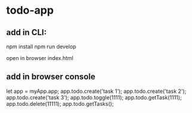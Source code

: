 # todo-app

## add in CLI: 
npm install
npm run develop

open in browser index.html

## add in  browser console

let app = myApp.app;
app.todo.create('task 1');
app.todo.create('task 2');
app.todo.create('task 3');
app.todo.toggle(1111); 
app.todo.getTask(1111);
app.todo.delete(11111);
app.todo.getTasks();
